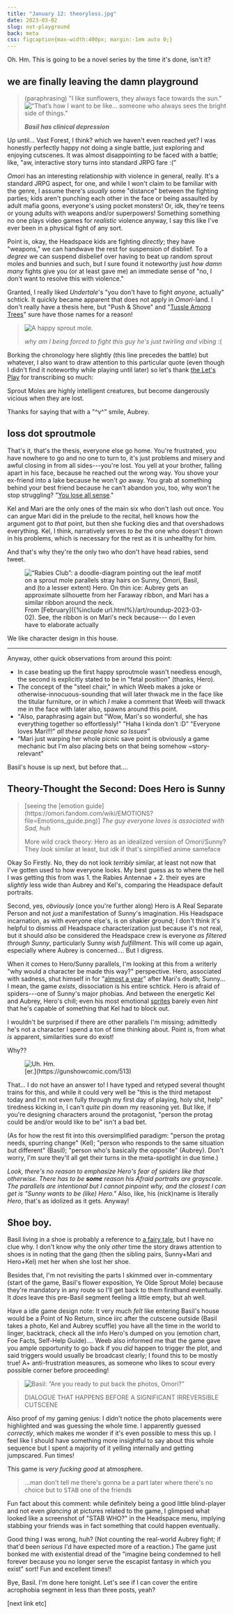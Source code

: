 ```yaml
---
title: "January 12: theoryloss.jpg"
date: 2023-03-02
slug: not-playground
back: meta
css: figcaption{max-width:400px; margin:-1em auto 0;}
---
```

Oh. Hm. This is going to be a novel series by the time it's done, isn't it?

## we are finally leaving the damn playground
<blockquote class="dc" markdown="1">
(paraphrasing) "I like sunflowers, they always face towards the sun."

<img src="https://cdn.discordapp.com/attachments/483318565022203904/1063263934389436556/image.png" alt="“That’s how I want to be like… someone who always sees the bright side of things.”">

***Basil has clinical depression***
</blockquote>

Up until... Vast Forest, I think? which we haven't even reached yet? I was honestly perfectly happy *not* doing a single battle, just exploring and enjoying cutscenes. It was almost disappointing *to* be faced with a battle; like, "aw, interactive story turns into standard JRPG fare :(”

<i class="omo">Omori</i> has an interesting relationship with violence in general, really. It's a standard JRPG aspect, for one, and while I won't claim to be familiar with the genre, I assume there's *usually* some "distance" between the fighting parties; kids aren't punching each other in the face or being assaulted by adult mafia goons, everyone's using pocket monsters! Or, idk, they're teens or young adults with weapons and/or superpowers! Something something no one plays video games for *realistic* violence anyway, I say this like I've ever been in a physical fight of any sort.

Point is, okay, the Headspace kids are fighting *directly*; they have "weapons," we can handwave the rest for suspension of disblief. To a *degree* we can suspend disbelief over having to beat up random sprout moles and bunnies and such, but I sure found it noteworthy just *how damn many* fights give you (or at least gave me) an immediate sense of "no, I don't want to resolve this with violence."

Granted, I really liked <i>Undertale</i>'s "you don't have to fight *anyone*, actually" schtick. It quickly became apparent that does not apply in <i class="omo">Omori</i>-land. I don't really have a thesis here, but "Push & Shove" and "[Tussle Among Trees](https://omori.bandcamp.com/track/tussle-among-trees)" sure have those names for a reason!

<blockquote class="dc" markdown="1">
<img src="https://cdn.discordapp.com/attachments/483318565022203904/1063266441438187580/image.png" alt="A happy sprout mole." title="A happy sprout mole.">

<em>why am I being forced to fight this guy he's just twirling and vibing</em> :(
</blockquote>

Borking the chronology here slightly (this line precedes the battle) but whatever, I also want to draw attention to this particular quote (even though I didn't find it noteworthy while playing until later) so let's thank [the Let's Play](https://lparchive.org/Omori/Update%2003/) for transcribing so much:

<div class="box"><p>Sprout Moles are highly intelligent creatures, but become dangerously vicious when they are lost.</p></div>

Thanks for saying that with a "^v^" smile, Aubrey.

## loss dot sproutmole
That's it, that's the thesis, everyone else go home. You're frustrated, you have nowhere to go and no one to turn to, it's just problems and misery and awful closing in from all sides---you're lost. You yell at your brother, falling apart in his face, because he reached out the wrong way. You shove your ex-friend into a lake because he won't *go* away. You grab at something behind your best friend because he can't abandon you, too, why won't he stop struggling? "[You lose all sense](https://lparchive.org/Omori/Update%2075/)."

Kel and Mari are the only ones of the main six who don't lash out once. You can argue Mari did in the prelude to the recital, hell knows how the argument got to *that* point, but then she fucking dies and that overshadows everything. Kel, I think, narratively serves *to be* the one who doesn't drown in his problems, which is necessary for the rest as it is unhealthy for him.

And that's why they're the only two who don't have head rabies, send tweet.

<figure class="doodl"><img src="{%include url.html%}/assets/img/misc/rabies.png" alt="“Rabies Club”: a doodle-diagram pointing out the leaf motif on a sprout mole parallels stray hairs on Sunny, Omori, Basil, and (to a lesser extent) Hero. On thin ice: Aubrey gets an approximate silhouette from her Faraway ribbon, and Mari has a similar ribbon around the neck.">
<figcaption markdown="1">
From [February]({%include url.html%}/art/roundup-2023-03-02). See, the ribbon is on Mari's neck because--- do I even have to elaborate actually
</figcaption></figure>

We like character design in this house.

----

Anyway, other quick observations from around this point:

- In case beating up the first happy sproutmole wasn't needless enough, the second is explicitly stated to be in "fetal position" (thanks, Hero).
- The concept of the "steel chair," in which Weeb makes a joke or otherwise-innocuous-sounding that will later thwack me in the face like the titular furniture, or in which *I* make a comment that Weeb will thwack me in the face with later also, spawns around this point.
- <q class="dc">Also, paraphrasing again but "Wow, Mari's so wonderful, she has everything together so effortlessly!" "Haha I kinda don't :D" "Everyone loves Mari!!!" *all these people have so Issues*</q>
- <q class="dc">Mari just warping her whole picnic save point is obviously a game mechanic but I'm also placing bets on that being somehow ~story-relevant</q>

Basil's house is up next, but before that....

## Theory-Thought the Second: Does Hero is Sunny

<blockquote class="dc" markdown="1">
[seeing the [emotion guide](https://omori.fandom.com/wiki/EMOTIONS?file=Emotions_guide.png)]  
<i>The guy everyone loves is associated with Sad, huh</i>

More wild crack theory: Hero as an idealized version of Omori/Sunny? They *look* similar at least, but idk if that's simplified anime sameface
</blockquote>

Okay So Firstly. No, they do not look *terribly* similar, at least not now that I've gotten used to how everyone looks. My best guess as to where the hell I was getting this from was 1. the Rabies Antennae + 2. their eyes are *slightly* less wide than Aubrey and Kel's, comparing the Headspace default portraits.

Second, yes, *obviously* (once you're further along) Hero is A Real Separate Person and not *just* a manifestation of Sunny's imagination. His Headspace incarnation, as with everyone else's, is on shakier ground; I don't think it's helpful to dismiss *all* Headspace characterization just because it's not real, but it should *also* be considered the Headspace crew is everyone *as filtered through Sunny*, particularly Sunny *wish fulfillment*. This will come up again, especially where Aubrey is concerned.... But I digress.

When it comes to Hero/Sunny parallels, I'm looking at this from a writerly "why would a character be made this way?" perspective. Hero, associated with sadness, shut himself in for "[almost a year](https://piped.video/watch?v=JYLbGKHc-DM&t=76)" after Mari's death; Sunny... I mean, the game *exists*, dissociation is his entire schtick. Hero is afraid of spiders---one of Sunny's major phobias. And between the energetic Kel and Aubrey, Hero's chill; even his most emotional [sprites](https://omori.fandom.com/wiki/HERO#HEADSPACE) barely even *hint* that he's capable of something that Kel had to block out.

I wouldn't be surprised if there are other parallels I'm missing; admittedly he's not a character I spend a ton of time thinking about. Point is, from what *is* apparent, similarities sure do exist!

Why??

<figure class="doodl"><img src="{%include url.html%}/assets/img/misc/why.png" alt="Uh. Hm." title="Uh. Hm.">
<figcaption markdown="1">
[er.](https://gunshowcomic.com/513)
</figcaption></figure>

That... I do not have an answer to! I have typed and retyped several thought trains for this, and while it could very well be "this is the third metapost today and I'm not even fully through my first day of playing, holy shit, help" tiredness kicking in, I can't *quite* pin down my reasoning yet. But like, if you're designing characters around the protagonist, "person the protag could be and/or would like to be" isn't a bad bet.

(As for how the rest fit into this oversimplified paradigm: "person the protag needs, spurring change" (Kel); "person who responds to the same situation but different" (Basil); "person who's basically the opposite" (Aubrey). Don't worry, I'm sure they'll all get their turns in the meta-spotlight in due time.)

*Look, there's no reason to emphasize Hero's fear of spiders like that otherwise. There has to be **some** reason his Afraid portraits are grayscale. The parallels are intentional but I cannot pinpoint why, and the closest I can get is "Sunny wants to be (like) Hero."* Also, like, his (nick)name is literally *Hero*, that's as idolized as it gets. Anyway!

## Shoe boy.
Basil living in a shoe is probably a reference to [a fairy tale](https://en.wikipedia.org/wiki/There_was_an_Old_Woman_Who_Lived_in_a_Shoe), but I have no clue why. I don't know why the only *other* time the story draws attention to shoes is in noting that the gang (then the sibling pairs, Sunny+Mari and Hero+Kel) met her when she lost her shoe.

Besides that, I'm not revisiting the parts I skimmed over in-commentary (start of the game, Basil's flower exposition, Ye Olde Sprout Mole) because they're mandatory in any route so I'll get back to them firsthand eventually. It *does* leave this pre-Basil segment feeling a little empty, but ah well.

Have a idle game design note: It very much *felt* like entering Basil's house would be a Point of No Return, since iirc after the cutscene outside (Basil takes a photo, Kel and Aubrey scuffle) you have all the time in the world to linger, backtrack, check all the info Hero's dumped on you (emotion chart, Foe Facts, Self-Help Guide).... Weeb also informed me that the game gave you ample opportunity to go back if you *did* happen to trigger the plot, and said triggers would usually be broadcast clearly; I found this to be mostly true! A+ anti-frustration measures, as someone who likes to scour every possible corner before proceeding!

<blockquote class="dc" markdown="1">
<img src="https://cdn.discordapp.com/attachments/483318565022203904/1063278418680103002/image.png" alt="Basil: “Are you ready to put back the photos, Omori?”">

<strong style="font-weight:normal;text-transform:uppercase;">dialogue that happens before a significant irreversible cutscene</strong>
</blockquote>

Also proof of my gaming genius: I didn't notice the photo placements were highlighted and was guessing the whole time. I apparently guessed *correctly*, which makes me wonder if it's even possible to mess this up. I feel like I should have something more insightful to say about this whole sequence but I spent a majority of it yelling internally and getting jumpscared. Fun times!

This game is *very fucking good* at atmosphere.

<blockquote class="dc"><p>...man don't tell me there's gonna be a part later where there's no choice but to <b style="font-weight:normal;font-family:consolas,monospace;text-transform:uppercase;">stab</b> one of the friends</p></blockquote>

Fun fact about this comment: while definitely being a good little blind-player and not even *glancing* at pictures related to the game, I glimpsed what looked like a screenshot of "<b style="font-weight:normal;text-transform:uppercase;">Stab who?</b>" in the Headspace menu, implying stabbing your friends was in fact something that could happen eventually.

Good thing I was wrong, huh? (Not counting the real-world Aubrey fight; if that'd been *serious* I'd have expected more of a reaction.) The game just bonked me with existential dread of the "imagine being condemned to hell forever because you no longer serve the escapist fantasy in which you exist" sort! Fun and excellent times!!

Bye, Basil. I'm done here tonight. Let's see if I can cover the entire acrophobia segment in less than three posts, yeah?

[next link etc]